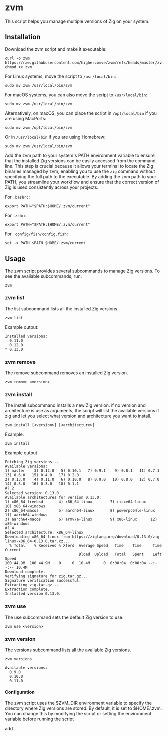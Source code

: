 # zvm

This script helps you manage multiple versions of Zig on your system.

## Installation

Download the zvm script and make it executable:

```
curl -o zvm https://raw.githubusercontent.com/highercomve/zvm/refs/heads/master/zvm
chmod +x zvm
```

For Linux systems, move the script to `/usr/local/bin`:

```
sudo mv zvm /usr/local/bin/zvm
```

For macOS systems, you can also move the script to `/usr/local/bin`:

```
sudo mv zvm /usr/local/bin/zvm
```

Alternatively, on macOS, you can place the script in `/opt/local/bin` if you are using MacPorts:

```
sudo mv zvm /opt/local/bin/zvm
```

Or in `/usr/local/bin` if you are using Homebrew:

```
sudo mv zvm /usr/local/bin/zvm
```

Add the zvm path to your system's PATH environment variable to ensure that the installed Zig versions can be easily accessed from the command line. This step is crucial because it allows your terminal to locate the Zig binaries managed by zvm, enabling you to use the `zig` command without specifying the full path to the executable. By adding the zvm path to your PATH, you streamline your workflow and ensure that the correct version of Zig is used consistently across your projects.

For `.bashrc`:
```
export PATH="$PATH:$HOME/.zvm/current"
```

For `.zshrc`:
```
export PATH="$PATH:$HOME/.zvm/current"
```

For `.config/fish/config.fish`:
```
set -x PATH $PATH $HOME/.zvm/current
```

## Usage

The zvm script provides several subcommands to manage Zig versions. To see the available subcommands, run:

```
zvm
```

### zvm list

The list subcommand lists all the installed Zig versions.

```
zvm list
```

Example output:
```
Installed versions:
  0.11.0
  0.12.0
* 0.13.0
```

### zvm remove

The remove subcommand removes an installed Zig version.

```
zvm remove <version>
```

### zvm install

The install subcommand installs a new Zig version. if no version and architecture is use as arguments, the script will list the available versions if zig and let you select what version and architecture you want to install.

```
zvm install [<version>] [<architecture>]
```

Example:
```
zvm install
```

Example output
```
Fetching Zig versions...
Available versions:
1) master    3) 0.12.0	 5) 0.10.1   7) 0.9.1	 9) 0.8.1   11) 0.7.1	13) 0.6.0   15) 0.4.0	17) 0.2.0
2) 0.13.0    4) 0.11.0	 6) 0.10.0   8) 0.9.0	10) 0.8.0   12) 0.7.0	14) 0.5.0   16) 0.3.0	18) 0.1.1
#? 2
Selected version: 0.13.0
Available architectures for version 0.13.0:
1) x86_64-freebsd       4) x86_64-linux	       7) riscv64-linux	     10) x86_64-windows
2) x86_64-macos	        5) aarch64-linux       8) powerpc64le-linux  11) aarch64-windows
3) aarch64-macos        6) armv7a-linux	       9) x86-linux	     12) x86-windows
#? 4
Selected architecture: x86_64-linux
Downloading x86_64-linux from https://ziglang.org/download/0.13.0/zig-linux-x86_64-0.13.0.tar.xz...
  % Total    % Received % Xferd  Average Speed   Time    Time     Time  Current
                                 Dload  Upload   Total   Spent    Left  Speed
100 44.9M  100 44.9M    0     0  10.4M      0  0:00:04  0:00:04 --:--:-- 10.4M
Download complete.
Verifying signature for zig.tar.gz...
Signature verification successful.
Extracting zig.tar.gz...
Extraction complete.
Installed version 0.13.0.
```

### zvm use

The use subcommand sets the default Zig version to use.

```
zvm use <version>
```

### zvm version

The versions subcommand lists all the available Zig versions.

```
zvm versions
```

```
Available versions:
  0.9.0
  0.10.0
  0.11.0
```

#### Configuration

The zvm script uses the $ZVM_DIR environment variable to specify the directory where Zig versions are stored. By default, it is set to $HOME/.zvm. You can change this by modifying the script or setting the environment variable before running the script

add
